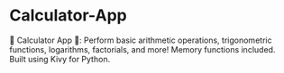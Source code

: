 # Calculator-App
🧮 Calculator App 📱: Perform basic arithmetic operations, trigonometric functions, logarithms, factorials, and more! Memory functions included. Built using Kivy for Python.
